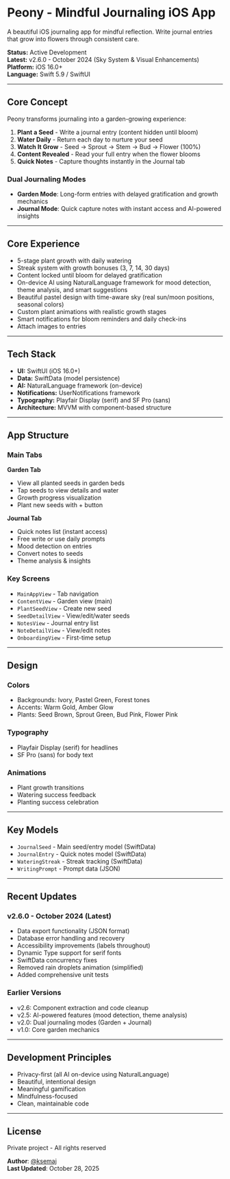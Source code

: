 # Peony - Mindful Journaling iOS App

A beautiful iOS journaling app for mindful reflection. Write journal entries that grow into flowers through consistent care.

**Status:** Active Development  
**Latest:** v2.6.0 - October 2024 (Sky System & Visual Enhancements)  
**Platform:** iOS 16.0+  
**Language:** Swift 5.9 / SwiftUI

---

## Core Concept

Peony transforms journaling into a garden-growing experience:

1. **Plant a Seed** - Write a journal entry (content hidden until bloom)
2. **Water Daily** - Return each day to nurture your seed
3. **Watch It Grow** - Seed → Sprout → Stem → Bud → Flower (100%)
4. **Content Revealed** - Read your full entry when the flower blooms
5. **Quick Notes** - Capture thoughts instantly in the Journal tab

### Dual Journaling Modes

- **Garden Mode**: Long-form entries with delayed gratification and growth mechanics
- **Journal Mode**: Quick capture notes with instant access and AI-powered insights

---

## Core Experience

- 5-stage plant growth with daily watering
- Streak system with growth bonuses (3, 7, 14, 30 days)
- Content locked until bloom for delayed gratification
- On-device AI using NaturalLanguage framework for mood detection, theme analysis, and smart suggestions
- Beautiful pastel design with time-aware sky (real sun/moon positions, seasonal colors)
- Custom plant animations with realistic growth stages
- Smart notifications for bloom reminders and daily check-ins
- Attach images to entries

---

## Tech Stack

- **UI:** SwiftUI (iOS 16.0+)
- **Data:** SwiftData (model persistence)
- **AI:** NaturalLanguage framework (on-device)
- **Notifications:** UserNotifications framework
- **Typography:** Playfair Display (serif) and SF Pro (sans)
- **Architecture:** MVVM with component-based structure

---

## App Structure

### Main Tabs

**Garden Tab**
- View all planted seeds in garden beds
- Tap seeds to view details and water
- Growth progress visualization
- Plant new seeds with + button

**Journal Tab**
- Quick notes list (instant access)
- Free write or use daily prompts
- Mood detection on entries
- Convert notes to seeds
- Theme analysis & insights

### Key Screens

- `MainAppView` - Tab navigation
- `ContentView` - Garden view (main)
- `PlantSeedView` - Create new seed
- `SeedDetailView` - View/edit/water seeds
- `NotesView` - Journal entry list
- `NoteDetailView` - View/edit notes
- `OnboardingView` - First-time setup

---

## Design

### Colors
- Backgrounds: Ivory, Pastel Green, Forest tones
- Accents: Warm Gold, Amber Glow
- Plants: Seed Brown, Sprout Green, Bud Pink, Flower Pink

### Typography
- Playfair Display (serif) for headlines
- SF Pro (sans) for body text

### Animations
- Plant growth transitions
- Watering success feedback
- Planting success celebration

---

## Key Models

- `JournalSeed` - Main seed/entry model (SwiftData)
- `JournalEntry` - Quick notes model (SwiftData)
- `WateringStreak` - Streak tracking (SwiftData)
- `WritingPrompt` - Prompt data (JSON)

---

## Recent Updates

### v2.6.0 - October 2024 (Latest)
- Data export functionality (JSON format)
- Database error handling and recovery
- Accessibility improvements (labels throughout)
- Dynamic Type support for serif fonts
- SwiftData concurrency fixes
- Removed rain droplets animation (simplified)
- Added comprehensive unit tests

### Earlier Versions
- v2.6: Component extraction and code cleanup
- v2.5: AI-powered features (mood detection, theme analysis)
- v2.0: Dual journaling modes (Garden + Journal)
- v1.0: Core garden mechanics

---

## Development Principles

- Privacy-first (all AI on-device using NaturalLanguage)
- Beautiful, intentional design
- Meaningful gamification
- Mindfulness-focused
- Clean, maintainable code

---

## License

Private project - All rights reserved

**Author**: [@ksemaj](https://github.com/ksemaj)  
**Last Updated**: October 28, 2025
